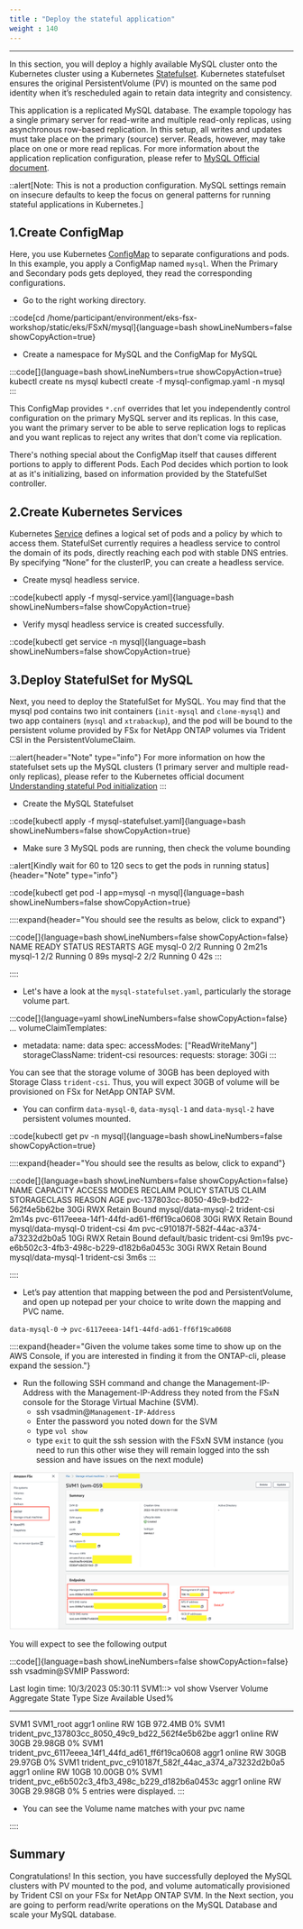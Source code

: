 ```yaml
---
title : "Deploy the stateful application"
weight : 140
---
```

-------------------------------------------------------------

In this section, you will deploy a highly available MySQL cluster onto the Kubernetes cluster using a Kubernetes [Statefulset](https://kubernetes.io/docs/concepts/workloads/controllers/statefulset/). Kubernetes statefulset ensures the original PersistentVolume (PV) is mounted on the same pod identity when it’s rescheduled again to retain data integrity and consistency.

This application is a replicated MySQL database. The example topology has a single primary server for read-write and multiple read-only replicas, using asynchronous row-based replication. In this setup, all writes and updates must take place on the primary (source) server. Reads, however, may take place on one or more read replicas. For more information about the application replication configuration, please refer to [MySQL Official document](https://dev.mysql.com/doc/refman/8.0/en/replication.html).

::alert[Note: This is not a production configuration. MySQL settings remain on insecure defaults to keep the focus on general patterns for running stateful applications in Kubernetes.]

## 1.Create ConfigMap

Here, you use Kubernetes [ConfigMap](https://kubernetes.io/docs/concepts/configuration/configmap/) to separate configurations and pods. In this example, you apply a ConfigMap named `mysql`. When the Primary and Secondary pods gets deployed, they read the corresponding configurations.


- Go to the right working directory.

::code[cd /home/participant/environment/eks-fsx-workshop/static/eks/FSxN/mysql]{language=bash showLineNumbers=false showCopyAction=true}



- Create a namespace for MySQL and the ConfigMap for MySQL

:::code[]{language=bash showLineNumbers=true showCopyAction=true}
kubectl create ns mysql
kubectl create -f mysql-configmap.yaml -n mysql
:::


This ConfigMap provides `*.cnf` overrides that let you independently control configuration on the primary MySQL server and its replicas. In this case, you want the primary server to be able to serve replication logs to replicas and you want replicas to reject any writes that don't come via replication.

There's nothing special about the ConfigMap itself that causes different portions to apply to different Pods. Each Pod decides which portion to look at as it's initializing, based on information provided by the StatefulSet controller.

## 2.Create Kubernetes Services

Kubernetes [Service](https://kubernetes.io/docs/concepts/services-networking/service/) defines a logical set of pods and a policy by which to access them. StatefulSet currently requires a headless service to control the domain of its pods, directly reaching each pod with stable DNS entries. By specifying “None” for the clusterIP, you can create a headless service.

- Create mysql headless service.

::code[kubectl apply -f mysql-service.yaml]{language=bash showLineNumbers=false showCopyAction=true}

- Verify mysql headless service is created successfully.

::code[kubectl get service -n mysql]{language=bash showLineNumbers=false showCopyAction=true}

## 3.Deploy StatefulSet for MySQL

Next, you need to deploy the StatefulSet for MySQL. You may find that the mysql pod contains two init containers (`init-mysql` and `clone-mysql`) and two app containers (`mysql` and `xtrabackup`), and the pod will be bound to the persistent volume provided by FSx for NetApp ONTAP volumes via Trident CSI in the PersistentVolumeClaim.

:::alert{header="Note" type="info"}
For more information on how the statefulset sets up the MySQL clusters (1 primary server and multiple read-only replicas), please refer to the Kubernetes official document [Understanding stateful Pod initialization](https://kubernetes.io/docs/tasks/run-application/run-replicated-stateful-application/#understanding-stateful-pod-initialization)
:::

- Create the MySQL Statefulset

::code[kubectl apply -f mysql-statefulset.yaml]{language=bash showLineNumbers=false showCopyAction=true}

- Make sure 3 MySQL pods are running, then check the volume bounding

::alert[Kindly wait for 60 to 120 secs to get the pods in running status]{header="Note" type="info"}

::code[kubectl get pod -l app=mysql -n mysql]{language=bash showLineNumbers=false showCopyAction=true}

::::expand{header="You should see the results as below, click to expand"}

:::code[]{language=bash showLineNumbers=false showCopyAction=false}
NAME      READY   STATUS    RESTARTS   AGE
mysql-0   2/2     Running   0          2m21s
mysql-1   2/2     Running   0          89s
mysql-2   2/2     Running   0          42s
:::

::::

- Let's have a look at the `mysql-statefulset.yaml`, particularly the storage volume part.

:::code[]{language=yaml showLineNumbers=false showCopyAction=false}
...
  volumeClaimTemplates:
  - metadata:
      name: data
    spec:
      accessModes: ["ReadWriteMany"]
      storageClassName: trident-csi
      resources:
        requests:
          storage: 30Gi
:::

You can see that the storage volume of 30GB has been deployed with Storage Class `trident-csi`. Thus, you will expect 30GB of volume will be provisioned on FSx for NetApp ONTAP SVM.

- You can confirm `data-mysql-0`, `data-mysql-1` and `data-mysql-2` have persistent volumes mounted.

::code[kubectl get pv -n mysql]{language=bash showLineNumbers=false showCopyAction=true}

::::expand{header="You should see the results as below, click to expand"}

:::code[]{language=bash showLineNumbers=false showCopyAction=false}
NAME                                       CAPACITY   ACCESS MODES   RECLAIM POLICY   STATUS   CLAIM                STORAGECLASS   REASON   AGE
pvc-137803cc-8050-49c9-bd22-562f4e5b62be   30Gi       RWX            Retain           Bound    mysql/data-mysql-2   trident-csi             2m14s
pvc-6117eeea-14f1-44fd-ad61-ff6f19ca0608   30Gi       RWX            Retain           Bound    mysql/data-mysql-0   trident-csi             4m
pvc-c910187f-582f-44ac-a374-a73232d2b0a5   10Gi       RWX            Retain           Bound    default/basic        trident-csi             9m19s
pvc-e6b502c3-4fb3-498c-b229-d182b6a0453c   30Gi       RWX            Retain           Bound    mysql/data-mysql-1   trident-csi             3m6s
:::

::::

- Let’s pay attention that mapping between the pod and PersistentVolume, and open up notepad per your choice to write down the mapping and PVC name.

`data-mysql-0` → `pvc-6117eeea-14f1-44fd-ad61-ff6f19ca0608`

::::expand{header="Given the volume takes some time to show up on the AWS Console, if you are interested in finding it from the ONTAP-cli, please expand the session."}

- Run the following SSH command and change the Management-IP-Address with the Management-IP-Address they noted from the FSxN console for the Storage Virtual Machine (SVM).
  * ssh vsadmin@`Management-IP-Address`
  * Enter the password you noted down for the SVM
  * type `vol show`
  * type `exit` to quit the ssh session with the FSxN SVM instance (you need to run this other wise they will remain logged into the ssh session and have issues on the next module)

![SVM01](/static/images/SVM_01.png)

You will expect to see the following output

:::code[]{language=bash showLineNumbers=false showCopyAction=false}
ssh vsadmin@SVMIP
Password:

Last login time: 10/3/2023 05:30:11
SVM1::> vol show
Vserver   Volume       Aggregate    State      Type       Size  Available Used%
--------- ------------ ------------ ---------- ---- ---------- ---------- -----
SVM1      SVM1_root    aggr1        online     RW          1GB    972.4MB    0%
SVM1      trident_pvc_137803cc_8050_49c9_bd22_562f4e5b62be
                       aggr1        online     RW         30GB    29.98GB    0%
SVM1      trident_pvc_6117eeea_14f1_44fd_ad61_ff6f19ca0608
                       aggr1        online     RW         30GB    29.97GB    0%
SVM1      trident_pvc_c910187f_582f_44ac_a374_a73232d2b0a5
                       aggr1        online     RW         10GB    10.00GB    0%
SVM1      trident_pvc_e6b502c3_4fb3_498c_b229_d182b6a0453c
                       aggr1        online     RW         30GB    29.98GB    0%
5 entries were displayed.
:::

- You can see the Volume name matches with your pvc name

::::

## Summary

Congratulations! In this section, you have successfully deployed the MySQL clusters with PV mounted to the pod, and volume automatically provisioned by Trident CSI on your FSx for NetApp ONTAP SVM. In the Next section, you are going to perform read/write operations on the MySQL Database and scale your MySQL database.
